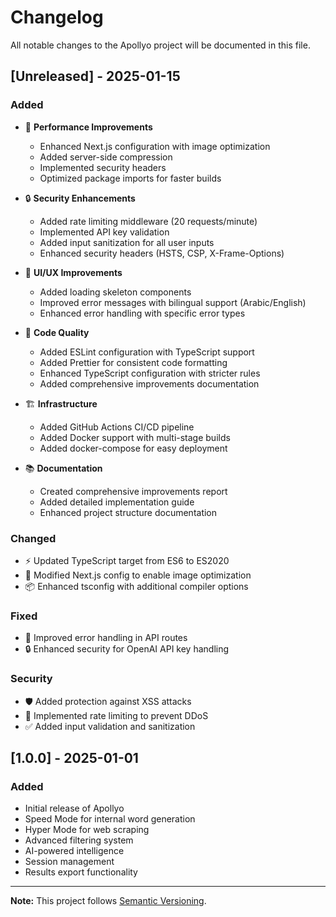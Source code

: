 # Changelog

All notable changes to the Apollyo project will be documented in this file.

## [Unreleased] - 2025-01-15

### Added
- 🚀 **Performance Improvements**
  - Enhanced Next.js configuration with image optimization
  - Added server-side compression
  - Implemented security headers
  - Optimized package imports for faster builds
  
- 🔒 **Security Enhancements**
  - Added rate limiting middleware (20 requests/minute)
  - Implemented API key validation
  - Added input sanitization for all user inputs
  - Enhanced security headers (HSTS, CSP, X-Frame-Options)
  
- 🎨 **UI/UX Improvements**
  - Added loading skeleton components
  - Improved error messages with bilingual support (Arabic/English)
  - Enhanced error handling with specific error types
  
- 📝 **Code Quality**
  - Added ESLint configuration with TypeScript support
  - Added Prettier for consistent code formatting
  - Enhanced TypeScript configuration with stricter rules
  - Added comprehensive improvements documentation
  
- 🏗️ **Infrastructure**
  - Added GitHub Actions CI/CD pipeline
  - Added Docker support with multi-stage builds
  - Added docker-compose for easy deployment
  
- 📚 **Documentation**
  - Created comprehensive improvements report
  - Added detailed implementation guide
  - Enhanced project structure documentation

### Changed
- ⚡ Updated TypeScript target from ES6 to ES2020
- 🔧 Modified Next.js config to enable image optimization
- 📦 Enhanced tsconfig with additional compiler options

### Fixed
- 🐛 Improved error handling in API routes
- 🔒 Enhanced security for OpenAI API key handling

### Security
- 🛡️ Added protection against XSS attacks
- 🔐 Implemented rate limiting to prevent DDoS
- ✅ Added input validation and sanitization

## [1.0.0] - 2025-01-01

### Added
- Initial release of Apollyo
- Speed Mode for internal word generation
- Hyper Mode for web scraping
- Advanced filtering system
- AI-powered intelligence
- Session management
- Results export functionality

---

**Note:** This project follows [Semantic Versioning](https://semver.org/).
